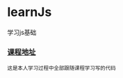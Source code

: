 # learnJs
学习js基础

### [课程地址](https://www.bilibili.com/video/BV1WE411t7kL?p=1)
```
这是本人学习过程中全部跟随课程学习写的代码
```